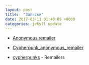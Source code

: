 ```yaml
---
layout: post
title:  "Записки" 
date: 2017-03-11 01:40:05 +0000
categories: jekyll update 
---
```


- [Anonymous remailer](https://en.wikipedia.org/wiki/Anonymous_remailer)

- [Cypherpunk_anonymous_remailer](https://en.wikipedia.org/wiki/Cypherpunk_anonymous_remailer)

- [cypherpunks](https://www.cypherpunks.to/remailers/) - Remailers 

